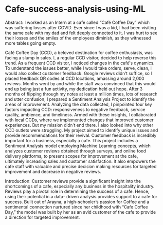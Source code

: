 # Cafe-success-analysis-using-ML
Abstract:
I worked as an Intern at a cafe called “Café Coffee Day” which was suffering losses after COVID. Ever since I was a kid, I had been visiting the same cafe with my dad and felt deeply connected to it. I was hurt to see their losses and the smiles of the employees diminish, as they witnessed more tables going empty.

Café Coffee Day (CCD), a beloved destination for coffee enthusiasts, was facing a slump in sales. I, a regular CCD visitor, decided to help reverse this trend. As a frequent CCD visitor, I noticed changes in the café's dynamics. To understand the issues better, while I would take orders, serve, clean, I would also collect customer feedback. Google reviews didn't suffice, so I placed feedback QR codes at CCD locations, amassing around 2,000 reviews. Months went by and while the staff was convinced that this would end up being just a fun activity, my dedication held out hope. After 3 months of flipping through my notes at least a million times, lots of research and utter confusion, I prepared a Sentiment Analysis Project to identify the areas of improvement. Analyzing the data collected, I pinpointed four key factors impacting CCD: responsiveness to negative feedback, service quality, ambience, and timeliness. Armed with these insights, I collaborated with local CCDs, where we implemented changes that improved customer experiences. But my mission didn't end there. I also looked into why other CCD outlets were struggling. My project aimed to identify unique issues and provide recommendations for their revival. Customer feedback is incredibly important for a business, especially a cafe. This project includes a Sentiment Analysis model employing Machine Learning concepts, which analyzes customer reviews obtained through surveys, and online food delivery platforms, to present scopes for improvement at the cafe, ultimately increasing sales and customer satisfaction. It also empowers the cafe staff with valuable and precise decision making resources for targeted improvement and decrease in negative reviews.

Introduction:
Customer reviews provide a significant insight into the shortcomings of a cafe, especially any business in the hospitality industry. Reviews play a pivotal role in determining the success of a cafe. Hence, using their potential in a data- driven analysis provides support to a cafe for success.
Built out of Arayna, a high-schooler’s passion for Coffee and a sentimental connection nurtured since her childhood with “Cafe Coffee Day,” the model was built by her as an avid customer of the cafe to provide a direction for targeted improvement.
